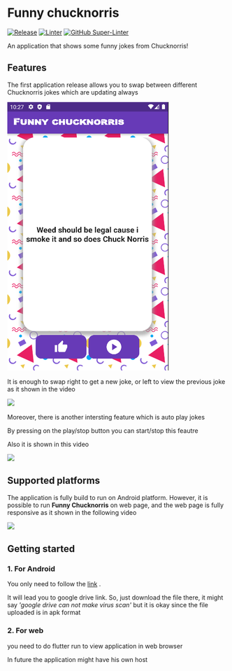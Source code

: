 # Funny chucknorris

[![Release](https://github.com/AhmadAlhussin2/jokesapp/actions/workflows/flutter.yml/badge.svg?branch=main)](https://github.com/AhmadAlhussin2/jokesapp/actions/workflows/flutter.yml)
[![Linter](https://github.com/AhmadAlhussin2/jokesapp/actions/workflows/analyze.yml/badge.svg)](https://github.com/AhmadAlhussin2/jokesapp/actions/workflows/analyze.yml)
[![GitHub Super-Linter](https://github.com/AhmadAlhussin2/jokesapp/workflows/Lint%20Code%20Base/badge.svg)](https://github.com/AhmadAlhussin2/jokesapp/actions/workflows/linter.yml)


An application that shows some funny jokes from Chucknorris!

## Features

The first application release allows you to swap between different Chucknorris jokes which are updating always

![alt text](https://github.com/AhmadAlhussin2/jokesapp/blob/main/images/firstlayout.png?raw=true)

It is enough to swap right to get a new joke, or left to view the previous joke as it shown in the video

<img src="https://user-images.githubusercontent.com/102483482/172067944-be62e0cc-2f2a-4a45-9ef7-120ecf515204.gif" height=700>

Moreover, there is another intersting feature which is auto play jokes

By pressing on the play/stop button you can start/stop this feautre

Also it is shown in this video

<img src="https://user-images.githubusercontent.com/102483482/172068225-81be73fa-8e77-4121-aaf4-e8f21dc0eb20.gif" height=700>


## Supported platforms
The application is fully build to run on Android platform.
However, it is possible to run **Funny Chucknorris** on web page, and the web page is fully responsive as it shown in the following video


<img src="https://user-images.githubusercontent.com/102483482/172069374-2258d3c0-b596-4100-9827-9b4b47e170bb.gif" width=500>

## Getting started

### 1. For Android
You only need to follow the [link](https://drive.google.com/file/d/1ocFxvutNLD8n7t2H7ei_4MvdBDebbXPr/view?usp=sharing) .

It will lead you to google drive link. So, just download the file there, it might say _'google drive can not make virus scan'_ but it is okay since the file uploaded is in apk format

### 2. For web

you need to do flutter run to view application in web browser

In future the application might have his own host

